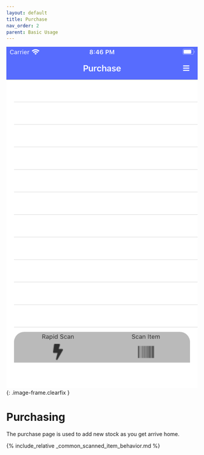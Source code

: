 ```yaml
---
layout: default
title: Purchase
nav_order: 2
parent: Basic Usage
---
```


![Purchase Page](./assets/purchase_page.png)
{: .image-frame.clearfix }

# Purchasing
The purchase page is used to add new stock as you get arrive home.

{% include_relative _common_scanned_item_behavior.md %}

